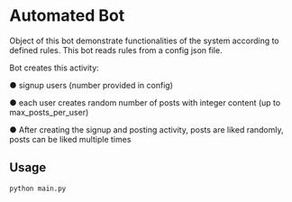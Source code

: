 # Automated Bot

Object of this bot demonstrate functionalities of the system according to defined rules. This bot
reads rules from a config json file.

Bot creates this activity:

● signup users (number provided in config)

● each user creates random number of posts with integer content (up to max_posts_per_user)

● After creating the signup and posting activity, posts are liked randomly, posts
can be liked multiple times

## Usage

```python
python main.py
```
